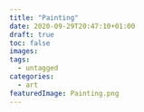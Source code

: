 ```yaml
---
title: "Painting"
date: 2020-09-29T20:47:10+01:00
draft: true
toc: false
images:
tags:
  - untagged
categories:
  - art
featuredImage: Painting.png
---
```


